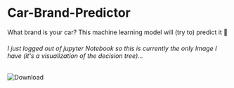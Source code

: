 # Car-Brand-Predictor
What brand is your car? This machine learning model will (try to) predict it 👏

###### I just logged out of jupyter Notebook so this is currently the only Image I have (it's a visualization of the decision tree)...
![Download](https://user-images.githubusercontent.com/66774630/219455077-02cebf38-407e-418f-9534-878442f589d4.png)
